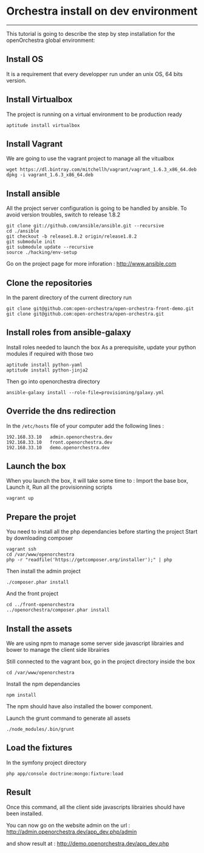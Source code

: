 # Orchestra install on dev environment #
--------

This tutorial is going to describe the step by step installation for the openOrchestra global environment:

## Install OS
It is a requirement that every developper run under an unix OS, 64 bits version.

## Install Virtualbox
The project is running on a virtual environment to be production ready

    aptitude install virtualbox

## Install Vagrant
We are going to use the vagrant project to manage all the vitualbox

    wget https://dl.bintray.com/mitchellh/vagrant/vagrant_1.6.3_x86_64.deb
    dpkg -i vagrant_1.6.3_x86_64.deb

## Install ansible
All the project server configuration is going to be handled by ansible.
To avoid version troubles, switch to release 1.8.2

    git clone git://github.com/ansible/ansible.git --recursive
    cd ./ansible
    git checkout -b release1.8.2 origin/release1.8.2
    git submodule init
    git submodule update --recursive
    source ./hacking/env-setup

Go on the project page for more inforation : http://www.ansible.com

## Clone the repositories
In the parent directory of the current directory run

    git clone git@github.com:open-orchestra/open-orchestra-front-demo.git
    git clone git@github.com:open-orchestra/open-orchestra.git

## Install roles from ansible-galaxy
Install roles needed to launch the box
As a prerequisite, update your python modules if required with those two

    aptitude install python-yaml
    aptitude install python-jinja2

Then go into openorchestra directory

    ansible-galaxy install --role-file=provisioning/galaxy.yml

## Override the dns redirection
In the `/etc/hosts` file of your computer add the following lines :

    192.168.33.10   admin.openorchestra.dev
    192.168.33.10   front.openorchestra.dev
    192.168.33.10   demo.openorchestra.dev

## Launch the box
When you launch the box, it will take some time to :
Import the base box,
Launch it,
Run all the provisionning scripts

    vagrant up

## Prepare the projet
You need to install all the php dependancies before starting the project
Start by downloading composer

    vagrant ssh
    cd /var/www/openorchestra
    php -r "readfile('https://getcomposer.org/installer');" | php
    
Then install the admin project

    ./composer.phar install

And the front project

    cd ../front-openorchestra
    ../openorchestra/composer.phar install

## Install the assets
We are using npm to manage some server side javascript librairies and bower to manage the client side librairies

Still connected to the vagrant box, go in the project directory inside the box

    cd /var/www/openorchestra

Install the npm dependancies

    npm install

The npm should have also installed the bower component.

Launch the grunt command to generate all assets

    ./node_modules/.bin/grunt

## Load the fixtures
In the symfony project directory

    php app/console doctrine:mongo:fixture:load

## Result
Once this command, all the client side javascripts librairies should have been installed.

You can now go on the website admin on the url : http://admin.openorchestra.dev/app_dev.php/admin

and show result at : http://demo.openorchestra.dev/app_dev.php
